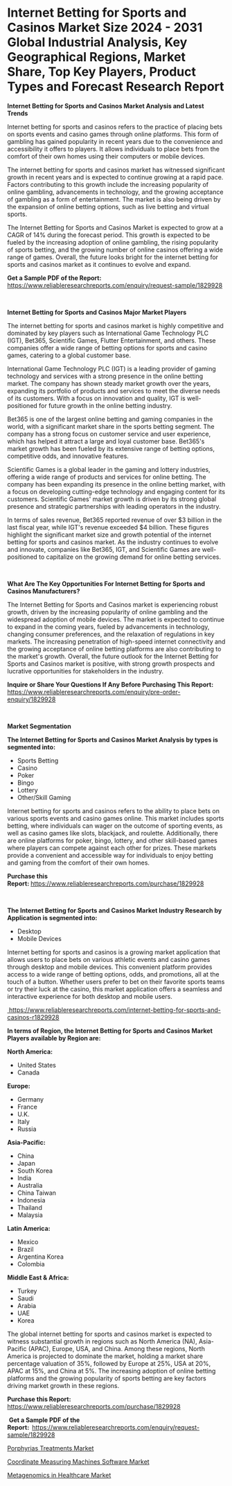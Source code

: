 <p><h1>Internet Betting for Sports and Casinos Market Size 2024 - 2031 Global Industrial Analysis, Key Geographical Regions, Market Share, Top Key Players, Product Types and Forecast Research Report</h1></p><p><strong>Internet Betting for Sports and Casinos Market Analysis and Latest Trends</strong></p>
<p><p>Internet betting for sports and casinos refers to the practice of placing bets on sports events and casino games through online platforms. This form of gambling has gained popularity in recent years due to the convenience and accessibility it offers to players. It allows individuals to place bets from the comfort of their own homes using their computers or mobile devices.</p><p>The internet betting for sports and casinos market has witnessed significant growth in recent years and is expected to continue growing at a rapid pace. Factors contributing to this growth include the increasing popularity of online gambling, advancements in technology, and the growing acceptance of gambling as a form of entertainment. The market is also being driven by the expansion of online betting options, such as live betting and virtual sports.</p><p>The Internet Betting for Sports and Casinos Market is expected to grow at a CAGR of 14% during the forecast period. This growth is expected to be fueled by the increasing adoption of online gambling, the rising popularity of sports betting, and the growing number of online casinos offering a wide range of games. Overall, the future looks bright for the internet betting for sports and casinos market as it continues to evolve and expand.</p></p>
<p><strong>Get a Sample PDF of the Report:&nbsp;</strong> <a href="https://www.reliableresearchreports.com/enquiry/request-sample/1829928">https://www.reliableresearchreports.com/enquiry/request-sample/1829928</a></p>
<p>&nbsp;</p>
<p><strong>Internet Betting for Sports and Casinos Major Market Players</strong></p>
<p><p>The internet betting for sports and casinos market is highly competitive and dominated by key players such as International Game Technology PLC (IGT), Bet365, Scientific Games, Flutter Entertainment, and others. These companies offer a wide range of betting options for sports and casino games, catering to a global customer base.</p><p>International Game Technology PLC (IGT) is a leading provider of gaming technology and services with a strong presence in the online betting market. The company has shown steady market growth over the years, expanding its portfolio of products and services to meet the diverse needs of its customers. With a focus on innovation and quality, IGT is well-positioned for future growth in the online betting industry.</p><p>Bet365 is one of the largest online betting and gaming companies in the world, with a significant market share in the sports betting segment. The company has a strong focus on customer service and user experience, which has helped it attract a large and loyal customer base. Bet365's market growth has been fueled by its extensive range of betting options, competitive odds, and innovative features.</p><p>Scientific Games is a global leader in the gaming and lottery industries, offering a wide range of products and services for online betting. The company has been expanding its presence in the online betting market, with a focus on developing cutting-edge technology and engaging content for its customers. Scientific Games' market growth is driven by its strong global presence and strategic partnerships with leading operators in the industry.</p><p>In terms of sales revenue, Bet365 reported revenue of over $3 billion in the last fiscal year, while IGT's revenue exceeded $4 billion. These figures highlight the significant market size and growth potential of the internet betting for sports and casinos market. As the industry continues to evolve and innovate, companies like Bet365, IGT, and Scientific Games are well-positioned to capitalize on the growing demand for online betting services.</p></p>
<p>&nbsp;</p>
<p><strong>What Are The Key Opportunities For Internet Betting for Sports and Casinos Manufacturers?</strong></p>
<p><p>The Internet Betting for Sports and Casinos market is experiencing robust growth, driven by the increasing popularity of online gambling and the widespread adoption of mobile devices. The market is expected to continue to expand in the coming years, fueled by advancements in technology, changing consumer preferences, and the relaxation of regulations in key markets. The increasing penetration of high-speed internet connectivity and the growing acceptance of online betting platforms are also contributing to the market's growth. Overall, the future outlook for the Internet Betting for Sports and Casinos market is positive, with strong growth prospects and lucrative opportunities for stakeholders in the industry.</p></p>
<p><strong>Inquire or Share Your Questions If Any Before Purchasing This Report:</strong> <a href="https://www.reliableresearchreports.com/enquiry/pre-order-enquiry/1829928">https://www.reliableresearchreports.com/enquiry/pre-order-enquiry/1829928</a></p>
<p>&nbsp;</p>
<p><strong>Market Segmentation</strong></p>
<p><strong>The Internet Betting for Sports and Casinos Market Analysis by types is segmented into:</strong></p>
<p><ul><li>Sports Betting</li><li>Casino</li><li>Poker</li><li>Bingo</li><li>Lottery</li><li>Other/Skill Gaming</li></ul></p>
<p><p>Internet betting for sports and casinos refers to the ability to place bets on various sports events and casino games online. This market includes sports betting, where individuals can wager on the outcome of sporting events, as well as casino games like slots, blackjack, and roulette. Additionally, there are online platforms for poker, bingo, lottery, and other skill-based games where players can compete against each other for prizes. These markets provide a convenient and accessible way for individuals to enjoy betting and gaming from the comfort of their own homes.</p></p>
<p><strong>Purchase this Report:&nbsp;</strong><a href="https://www.reliableresearchreports.com/purchase/1829928">https://www.reliableresearchreports.com/purchase/1829928</a></p>
<p>&nbsp;</p>
<p><strong>The Internet Betting for Sports and Casinos Market Industry Research by Application is segmented into:</strong></p>
<p><ul><li>Desktop</li><li>Mobile Devices</li></ul></p>
<p><p>Internet betting for sports and casinos is a growing market application that allows users to place bets on various athletic events and casino games through desktop and mobile devices. This convenient platform provides access to a wide range of betting options, odds, and promotions, all at the touch of a button. Whether users prefer to bet on their favorite sports teams or try their luck at the casino, this market application offers a seamless and interactive experience for both desktop and mobile users.</p></p>
<p><a href="https://www.reliableresearchreports.com/internet-betting-for-sports-and-casinos-r1829928">&nbsp;https://www.reliableresearchreports.com/internet-betting-for-sports-and-casinos-r1829928</a></p>
<p><strong>In terms of Region, the Internet Betting for Sports and Casinos Market Players available by Region are:</strong></p>
<p>
    <p> <strong> North America: </strong>
        <ul>
            <li>United States</li>
            <li>Canada</li>
        </ul>
        </p> 
    <p> <strong> Europe: </strong>
        <ul>
            <li>Germany</li>
            <li>France</li>
            <li>U.K.</li>
            <li>Italy</li>
            <li>Russia</li>
        </ul>
        </p> 
    <p> <strong> Asia-Pacific: </strong>
        <ul>
            <li>China</li>
            <li>Japan</li>
            <li>South Korea</li>
            <li>India</li>
            <li>Australia</li>
            <li>China Taiwan</li>
            <li>Indonesia</li>
            <li>Thailand</li>
            <li>Malaysia</li>
        </ul>
        </p> 
    <p> <strong> Latin America: </strong>
        <ul>
            <li>Mexico</li>
            <li>Brazil</li>
            <li>Argentina Korea</li>
            <li>Colombia</li>
        </ul>
        </p> 
    <p> <strong> Middle East & Africa: </strong>
        <ul>
            <li>Turkey</li>
            <li>Saudi</li>
            <li>Arabia</li>
            <li>UAE</li>
            <li>Korea</li>
        </ul>
    </p>
    </p>
<p><p>The global internet betting for sports and casinos market is expected to witness substantial growth in regions such as North America (NA), Asia-Pacific (APAC), Europe, USA, and China. Among these regions, North America is projected to dominate the market, holding a market share percentage valuation of 35%, followed by Europe at 25%, USA at 20%, APAC at 15%, and China at 5%. The increasing adoption of online betting platforms and the growing popularity of sports betting are key factors driving market growth in these regions.</p></p>
<p><strong>Purchase this Report: </strong><a href="https://www.reliableresearchreports.com/purchase/1829928">https://www.reliableresearchreports.com/purchase/1829928</a></p>
<p>&nbsp;<strong>Get a Sample PDF of the Report:&nbsp;&nbsp;</strong><a href="https://www.reliableresearchreports.com/enquiry/request-sample/1829928">https://www.reliableresearchreports.com/enquiry/request-sample/1829928</a></p>
<p><strong></strong></p>
<p><p><a href="https://github.com/RoccoManning/Market-Research-Report-List-5/blob/main/porphyrias-treatments-market.md">Porphyrias Treatments Market</a></p><p><a href="https://github.com/mauripalmi/Market-Research-Report-List-4/blob/main/coordinate-measuring-machines-software-market.md">Coordinate Measuring Machines Software Market</a></p><p><a href="https://github.com/gulaimolin/Market-Research-Report-List-5/blob/main/metagenomics-in-healthcare-market.md">Metagenomics in Healthcare Market</a></p></p>